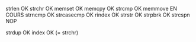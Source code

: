 strlen OK
strchr OK
memset OK
memcpy OK
strcmp OK
memmove EN COURS
strncmp OK
strcasecmp OK
rindex OK
strstr OK
strpbrk OK
strcspn NOP

strdup OK
index OK (= strchr)
